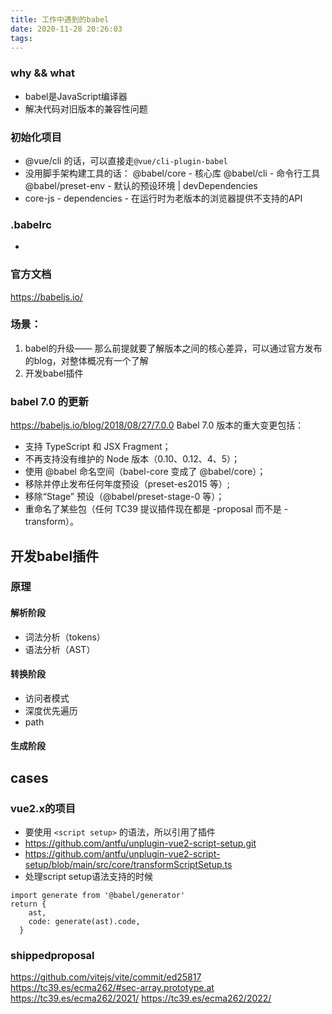 ```yaml
---
title: 工作中遇到的babel
date: 2020-11-28 20:26:03
tags:
---
```


### why && what 
- babel是JavaScript编译器
- 解决代码对旧版本的兼容性问题

### 初始化项目
- @vue/cli 的话，可以直接走```@vue/cli-plugin-babel```
- 没用脚手架构建工具的话： @babel/core - 核心库 @babel/cli - 命令行工具 @babel/preset-env - 默认的预设环境 | devDependencies
- core-js - dependencies - 在运行时为老版本的浏览器提供不支持的API

### .babelrc
- 


### 
### 官方文档
https://babeljs.io/
### 场景：
1. babel的升级—— 那么前提就要了解版本之间的核心差异，可以通过官方发布的blog，对整体概况有一个了解
2. 开发babel插件

### babel 7.0 的更新
https://babeljs.io/blog/2018/08/27/7.0.0
Babel 7.0 版本的重大变更包括：
- 支持 TypeScript 和 JSX Fragment；
- 不再支持没有维护的 Node 版本（0.10、0.12、4、5）；
- 使用 @babel 命名空间（babel-core 变成了 @babel/core）；
- 移除并停止发布任何年度预设（preset-es2015 等）;
- 移除“Stage” 预设（@babel/preset-stage-0 等）；
- 重命名了某些包（任何 TC39 提议插件现在都是 -proposal 而不是 -transform）。


## 开发babel插件
### 原理
#### 解析阶段
- 词法分析（tokens）
- 语法分析（AST）
#### 转换阶段
- 访问者模式
- 深度优先遍历
- path
#### 生成阶段



## cases
### vue2.x的项目
- 要使用 ```<script setup>``` 的语法，所以引用了插件 
- https://github.com/antfu/unplugin-vue2-script-setup.git
- https://github.com/antfu/unplugin-vue2-script-setup/blob/main/src/core/transformScriptSetup.ts
- 处理script setup语法支持的时候
```
import generate from '@babel/generator'
return {
    ast,
    code: generate(ast).code,
  }

```

### shippedproposal
https://github.com/vitejs/vite/commit/ed25817
https://tc39.es/ecma262/#sec-array.prototype.at
https://tc39.es/ecma262/2021/
https://tc39.es/ecma262/2022/